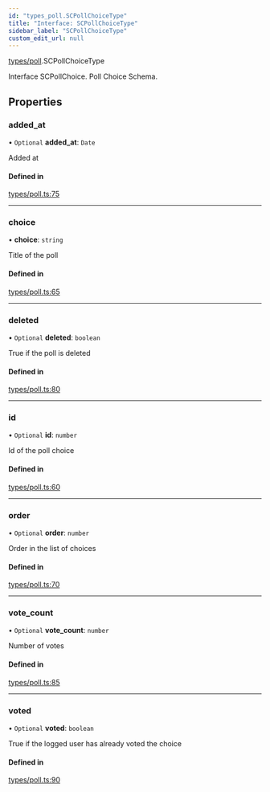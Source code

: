 ```yaml
---
id: "types_poll.SCPollChoiceType"
title: "Interface: SCPollChoiceType"
sidebar_label: "SCPollChoiceType"
custom_edit_url: null
---
```


[types/poll](../modules/types_poll).SCPollChoiceType

Interface SCPollChoice.
Poll Choice Schema.

## Properties

### added\_at

• `Optional` **added\_at**: `Date`

Added at

#### Defined in

[types/poll.ts:75](https://github.com/selfcommunity/community-ui/blob/3d68cce/packages/sc-core/src/types/poll.ts#L75)

___

### choice

• **choice**: `string`

Title of the poll

#### Defined in

[types/poll.ts:65](https://github.com/selfcommunity/community-ui/blob/3d68cce/packages/sc-core/src/types/poll.ts#L65)

___

### deleted

• `Optional` **deleted**: `boolean`

True if the poll is deleted

#### Defined in

[types/poll.ts:80](https://github.com/selfcommunity/community-ui/blob/3d68cce/packages/sc-core/src/types/poll.ts#L80)

___

### id

• `Optional` **id**: `number`

Id of the poll choice

#### Defined in

[types/poll.ts:60](https://github.com/selfcommunity/community-ui/blob/3d68cce/packages/sc-core/src/types/poll.ts#L60)

___

### order

• `Optional` **order**: `number`

Order in the list of choices

#### Defined in

[types/poll.ts:70](https://github.com/selfcommunity/community-ui/blob/3d68cce/packages/sc-core/src/types/poll.ts#L70)

___

### vote\_count

• `Optional` **vote\_count**: `number`

Number of votes

#### Defined in

[types/poll.ts:85](https://github.com/selfcommunity/community-ui/blob/3d68cce/packages/sc-core/src/types/poll.ts#L85)

___

### voted

• `Optional` **voted**: `boolean`

True if the logged user has already voted the choice

#### Defined in

[types/poll.ts:90](https://github.com/selfcommunity/community-ui/blob/3d68cce/packages/sc-core/src/types/poll.ts#L90)
